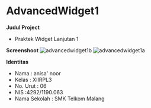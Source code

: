 # AdvancedWidget1

**Judul Project**
- Praktek Widget Lanjutan 1

**Screenshoot**
![advancedwidget1b](https://cloud.githubusercontent.com/assets/22114056/19416453/1af92224-93bb-11e6-9f42-ced9760b8831.png)
![advancedwidget1a](https://cloud.githubusercontent.com/assets/22114056/19416454/1afa62d8-93bb-11e6-991b-acc595cfde4f.png)

**Identitas**
- Nama : anisa' noor
- Kelas : XIIRPL3
- No. Urut : 06
- NIS :4292/1190.063
- Nama Sekolah : SMK Telkom Malang
